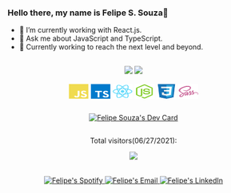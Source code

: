 ### Hello there, my name is Felipe S. Souza👋

- 🔭 I’m currently working with React.js.
- 💬 Ask me about JavaScript and TypeScript.
- 🚀 Currently working to reach the next level and beyond.

##

<div align="center">
  <img height="150em" src="https://github-readme-stats.vercel.app/api?username=FelipeSSac&show_icons=true&theme=gotham&include_all_commits=true&count_private=true" />
  <img height="150em" src="https://github-readme-stats.vercel.app/api/top-langs/?username=FelipeSSac&layout=compact&theme=gotham" />
</div>

<div style="display: inline_block" align="center"><br>
  <img align="center" alt="Js" height="30" width="40" src="https://raw.githubusercontent.com/devicons/devicon/master/icons/javascript/javascript-plain.svg">
  <img align="center" alt="Ts" height="30" width="40" src="https://raw.githubusercontent.com/devicons/devicon/master/icons/typescript/typescript-plain.svg">
  <img align="center" alt="React" height="30" width="40" src="https://raw.githubusercontent.com/devicons/devicon/master/icons/react/react-original.svg">
  <img align="center" alt="Node" height="30" width="40" src="https://raw.githubusercontent.com/devicons/devicon/master/icons/nodejs/nodejs-original.svg">
  <img align="center" alt="CSS" height="30" width="40" src="https://raw.githubusercontent.com/devicons/devicon/master/icons/css3/css3-original.svg">
  <img align="center" alt="SASS" height="30" width="40" src="https://raw.githubusercontent.com/devicons/devicon/master/icons/sass/sass-original.svg">
</div>

##

<div style="display: inline_block" align="center">
  <a href="https://app.daily.dev/FelipeSSac">
    <img src="https://api.daily.dev/devcards/d97484d865b64b679e5ea649b6e4099d.png?r=iwr" width="300" alt="Felipe Souza's Dev Card"/>
  </a>
</p>

##

<p align="center"> Total visitors(06/27/2021): </p>
<p align="center">   <img src="https://profile-counter.glitch.me/FelipeSSac/count.svg" /></p>

##

<div align="center">
  <a href="https://open.spotify.com/user/12166123243">
    <img alt="Felipe's Spotify" src="https://img.shields.io/badge/Spotify-1ED760?style=for-the-badge&logo=spotify&logoColor=white" target="_blank">
  </a>
  <a href="mailto:felipe_adoubs@outlook.com">
    <img alt="Felipe's Email" src="https://img.shields.io/badge/Microsoft_Outlook-0078D4?style=for-the-badge&logo=microsoft-outlook&logoColor=white" target="_blank">
  </a>
  <a href="https://www.linkedin.com/in/felipessac/" target="_blank">
    <img alt="Felipe's LinkedIn" src="https://img.shields.io/badge/-LinkedIn-%230077B5?style=for-the-badge&logo=linkedin&logoColor=white" target="_blank">
  </a>
</div>
